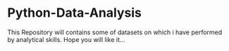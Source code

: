 # Python-Data-Analysis
This Repository will contains some of datasets on which i have performed by analytical skills.
Hope you will like it...
